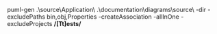puml-gen .\source\Application\ .\documentation\diagrams\source\ -dir -excludePaths bin,obj,Properties -createAssociation -allInOne -excludeProjects **/[Tt]ests/**
